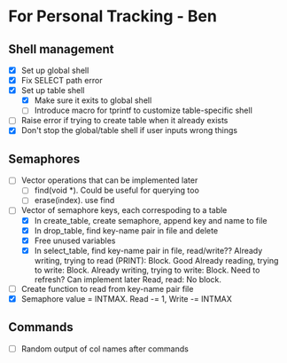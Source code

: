 # For Personal Tracking - Ben

## Shell management

- [X] Set up global shell
- [X] Fix SELECT path error
- [X] Set up table shell
  - [X] Make sure it exits to global shell
  - [ ] Introduce macro for tprintf to customize table-specific shell
- [ ] Raise error if trying to create table when it already exists
- [X] Don't stop the global/table shell if user inputs wrong things

## Semaphores
- [ ] Vector operations that can be implemented later
  - [ ] find(void *). Could be useful for querying too
  - [ ] erase(index). use find
- [ ] Vector of semaphore keys, each correspoding to a table
  - [X] In create_table, create semaphore, append key and name to file 
  - [X] In drop_table, find key-name pair in file and delete
  - [X] Free unused variables
  - [X] In select_table, find key-name pair in file, read/write??
    Already writing, trying to read (PRINT): Block. Good
    Already reading, trying to write: Block.
    Already writing, trying to write: Block. Need to refresh? Can implement later
    Read, read: No block.
- [ ] Create function to read from key-name pair file
- [X] Semaphore value = INTMAX. Read -= 1, Write -= INTMAX

## Commands
- [ ] Random output of col names after commands